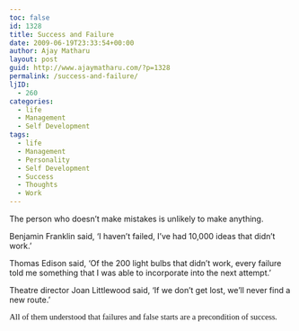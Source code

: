 ```yaml
---
toc: false
id: 1328
title: Success and Failure
date: 2009-06-19T23:33:54+00:00
author: Ajay Matharu
layout: post
guid: http://www.ajaymatharu.com/?p=1328
permalink: /success-and-failure/
ljID:
  - 260
categories:
  - life
  - Management
  - Self Development
tags:
  - life
  - Management
  - Personality
  - Self Development
  - Success
  - Thoughts
  - Work
---
```

<p class="MsoNormal">
  The person who doesn’t make mistakes is unlikely to make anything.
</p>

<p class="MsoNormal">
  Benjamin Franklin said, ‘I haven’t failed, I’ve had 10,000 ideas that didn’t work.’
</p>

<p class="MsoNormal">
  Thomas Edison said, ‘Of the 200 light bulbs that didn’t work, every failure told me something that I was able to incorporate into the next attempt.’
</p>

<p class="MsoNormal">
  Theatre director Joan Littlewood said, ‘If we don’t get lost, we’ll never find a new route.’
</p>

<span style="font-size: 11pt; line-height: 115%; font-family: &quot;Calibri&quot;,&quot;sans-serif&quot;;">All of them understood that failures and false starts are a precondition of success. </span>
